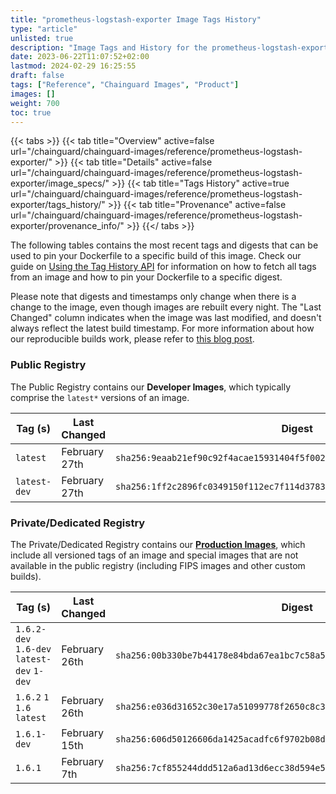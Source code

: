 ```yaml
---
title: "prometheus-logstash-exporter Image Tags History"
type: "article"
unlisted: true
description: "Image Tags and History for the prometheus-logstash-exporter Chainguard Image"
date: 2023-06-22T11:07:52+02:00
lastmod: 2024-02-29 16:25:55
draft: false
tags: ["Reference", "Chainguard Images", "Product"]
images: []
weight: 700
toc: true
---
```


{{< tabs >}}
{{< tab title="Overview" active=false url="/chainguard/chainguard-images/reference/prometheus-logstash-exporter/" >}}
{{< tab title="Details" active=false url="/chainguard/chainguard-images/reference/prometheus-logstash-exporter/image_specs/" >}}
{{< tab title="Tags History" active=true url="/chainguard/chainguard-images/reference/prometheus-logstash-exporter/tags_history/" >}}
{{< tab title="Provenance" active=false url="/chainguard/chainguard-images/reference/prometheus-logstash-exporter/provenance_info/" >}}
{{</ tabs >}}

The following tables contains the most recent tags and digests that can be used to pin your Dockerfile to a specific build of this image. Check our guide on [Using the Tag History API](/chainguard/chainguard-images/using-the-tag-history-api/) for information on how to fetch all tags from an image and how to pin your Dockerfile to a specific digest.

Please note that digests and timestamps only change when there is a change to the image, even though images are rebuilt every night. The "Last Changed" column indicates when the image was last modified, and doesn't always reflect the latest build timestamp. For more information about how our reproducible builds work, please refer to [this blog post](https://www.chainguard.dev/unchained/reproducing-chainguards-reproducible-image-builds).

### Public Registry
The Public Registry contains our **Developer Images**, which typically comprise the `latest*` versions of an image.

| Tag (s)       | Last Changed  | Digest                                                                    |
|---------------|---------------|---------------------------------------------------------------------------|
|  `latest`     | February 27th | `sha256:9eaab21ef90c92f4acae15931404f5f002ca2a8db54e0abbd4a93b18b2ad8db6` |
|  `latest-dev` | February 27th | `sha256:1ff2c2896fc0349150f112ec7f114d3783cf79a13c0399be2e8374bb832b6d11` |


### Private/Dedicated Registry
The Private/Dedicated Registry contains our **[Production Images](https://www.chainguard.dev/chainguard-images)**, which include all versioned tags of an image and special images that are not available in the public registry (including FIPS images and other custom builds).

| Tag (s)                                     | Last Changed  | Digest                                                                    |
|---------------------------------------------|---------------|---------------------------------------------------------------------------|
|  `1.6.2-dev` `1.6-dev` `latest-dev` `1-dev` | February 26th | `sha256:00b330be7b44178e84bda67ea1bc7c58a5f16d0597c43faf72b3e4d98192cda0` |
|  `1.6.2` `1` `1.6` `latest`                 | February 26th | `sha256:e036d31652c30e17a51099778f2650c8c3805c1edfa20c0ecb848ce0126f1cbf` |
|  `1.6.1-dev`                                | February 15th | `sha256:606d50126606da1425acadfc6f9702b08d24336f77d4ca1756236fcb479cdcb6` |
|  `1.6.1`                                    | February 7th  | `sha256:7cf855244ddd512a6ad13d6ecc38d594e5936c192eea59acc0cd0fdc394424ac` |

